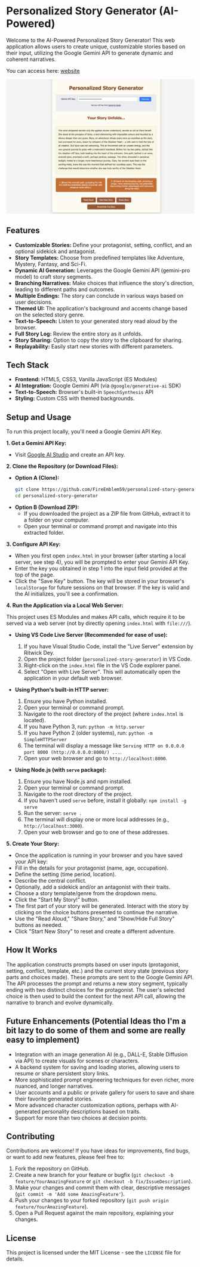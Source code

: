 # Personalized Story Generator (AI-Powered)

Welcome to the AI-Powered Personalized Story Generator! This web application allows users to create unique, customizable stories based on their input, utilizing the Google Gemini API to generate dynamic and coherent narratives.

You can access here: [website](https://fireemblem59.github.io/personalized-story-generator/)

<picture>
    <source srcset="image.png">
    <img
        alt="Momentum Firmware"
        src="image.png">
</picture>

## Features

- **Customizable Stories:** Define your protagonist, setting, conflict, and an optional sidekick and antagonist.
- **Story Templates:** Choose from predefined templates like Adventure, Mystery, Fantasy, and Sci-Fi.
- **Dynamic AI Generation:** Leverages the Google Gemini API (gemini-pro model) to craft story segments.
- **Branching Narratives:** Make choices that influence the story's direction, leading to different paths and outcomes.
- **Multiple Endings:** The story can conclude in various ways based on user decisions.
- **Themed UI:** The application's background and accents change based on the selected story genre.
- **Text-to-Speech:** Listen to your generated story read aloud by the browser.
- **Full Story Log:** Review the entire story as it unfolds.
- **Story Sharing:** Option to copy the story to the clipboard for sharing.
- **Replayability:** Easily start new stories with different parameters.

## Tech Stack

- **Frontend:** HTML5, CSS3, Vanilla JavaScript (ES Modules)
- **AI Integration:** Google Gemini API (via `@google/generative-ai` SDK)
- **Text-to-Speech:** Browser's built-in `SpeechSynthesis` API
- **Styling:** Custom CSS with themed backgrounds.

## Setup and Usage

To run this project locally, you'll need a Google Gemini API Key.

**1. Get a Gemini API Key:**

- Visit [Google AI Studio](https://aistudio.google.com/app/apikey) and create an API key.

**2. Clone the Repository (or Download Files):**

- **Option A (Clone):**
  ```bash
  git clone https://github.com/FireEmblem59/personalized-story-generator.git
  cd personalized-story-generator
  ```
- **Option B (Download ZIP):**
  - If you downloaded the project as a ZIP file from GitHub, extract it to a folder on your computer.
  - Open your terminal or command prompt and navigate into this extracted folder.

**3. Configure API Key:**

- When you first open `index.html` in your browser (after starting a local server, see step 4), you will be prompted to enter your Gemini API Key.
- Enter the key you obtained in step 1 into the input field provided at the top of the page.
- Click the "Save Key" button. The key will be stored in your browser's `localStorage` for future sessions on that browser. If the key is valid and the AI initializes, you'll see a confirmation.

**4. Run the Application via a Local Web Server:**

This project uses ES Modules and makes API calls, which require it to be served via a web server (not by directly opening `index.html` with `file:///`).

- **Using VS Code Live Server (Recommended for ease of use):**

  1.  If you have Visual Studio Code, install the "Live Server" extension by Ritwick Dey.
  2.  Open the project folder (`personalized-story-generator`) in VS Code.
  3.  Right-click on the `index.html` file in the VS Code explorer panel.
  4.  Select "Open with Live Server". This will automatically open the application in your default web browser.

- **Using Python's built-in HTTP server:**

  1.  Ensure you have Python installed.
  2.  Open your terminal or command prompt.
  3.  Navigate to the root directory of the project (where `index.html` is located).
  4.  If you have Python 3, run: `python -m http.server`
  5.  If you have Python 2 (older systems), run: `python -m SimpleHTTPServer`
  6.  The terminal will display a message like `Serving HTTP on 0.0.0.0 port 8000 (http://0.0.0.0:8000/) ...`.
  7.  Open your web browser and go to `http://localhost:8000`.

- **Using Node.js (with `serve` package):**
  1.  Ensure you have Node.js and npm installed.
  2.  Open your terminal or command prompt.
  3.  Navigate to the root directory of the project.
  4.  If you haven't used `serve` before, install it globally: `npm install -g serve`
  5.  Run the server: `serve .`
  6.  The terminal will display one or more local addresses (e.g., `http://localhost:3000`).
  7.  Open your web browser and go to one of these addresses.

**5. Create Your Story:**

- Once the application is running in your browser and you have saved your API key:
- Fill in the details for your protagonist (name, age, occupation).
- Define the setting (time period, location).
- Describe the central conflict.
- Optionally, add a sidekick and/or an antagonist with their traits.
- Choose a story template/genre from the dropdown menu.
- Click the "Start My Story!" button.
- The first part of your story will be generated. Interact with the story by clicking on the choice buttons presented to continue the narrative.
- Use the "Read Aloud," "Share Story," and "Show/Hide Full Story" buttons as needed.
- Click "Start New Story" to reset and create a different adventure.

## How It Works

The application constructs prompts based on user inputs (protagonist, setting, conflict, template, etc.) and the current story state (previous story parts and choices made). These prompts are sent to the Google Gemini API. The API processes the prompt and returns a new story segment, typically ending with two distinct choices for the protagonist. The user's selected choice is then used to build the context for the next API call, allowing the narrative to branch and evolve dynamically.

## Future Enhancements (Potential Ideas tho I'm a bit lazy to do some of them and some are really easy to implement)

- Integration with an image generation AI (e.g., DALL-E, Stable Diffusion via API) to create visuals for scenes or characters.
- A backend system for saving and loading stories, allowing users to resume or share persistent story links.
- More sophisticated prompt engineering techniques for even richer, more nuanced, and longer narratives.
- User accounts and a public or private gallery for users to save and share their favorite generated stories.
- More advanced character customization options, perhaps with AI-generated personality descriptions based on traits.
- Support for more than two choices at decision points.

## Contributing

Contributions are welcome! If you have ideas for improvements, find bugs, or want to add new features, please feel free to:

1.  Fork the repository on GitHub.
2.  Create a new branch for your feature or bugfix (`git checkout -b feature/YourAmazingFeature` or `git checkout -b fix/IssueDescription`).
3.  Make your changes and commit them with clear, descriptive messages (`git commit -m 'Add some AmazingFeature'`).
4.  Push your changes to your forked repository (`git push origin feature/YourAmazingFeature`).
5.  Open a Pull Request against the main repository, explaining your changes.

## License

This project is licensed under the MIT License - see the `LICENSE` file for details.
